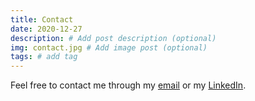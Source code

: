 ```yaml
---
title: Contact
date: 2020-12-27
description: # Add post description (optional)
img: contact.jpg # Add image post (optional)
tags: # add tag
---
```


Feel free to contact me through my [email](mailto:j74jung@uwaterloo.ca) or my [LinkedIn](https://www.linkedin.com/in/jay-jung-95aa47202/).
